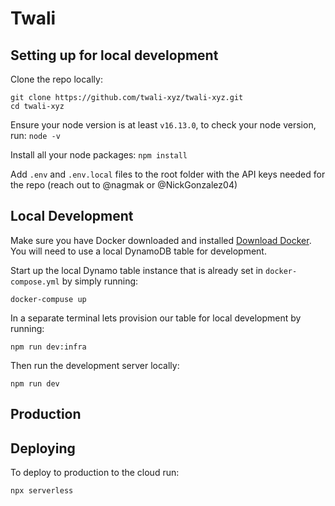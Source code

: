 # **Twali** &nbsp;  

## **Setting up for local development** &nbsp;  

Clone the repo locally: &nbsp;  

```
git clone https://github.com/twali-xyz/twali-xyz.git
cd twali-xyz
```

Ensure your node version is at least `v16.13.0`, to check your node version, run: `node -v` &nbsp;   

Install all your node packages: `npm install` &nbsp;  

Add `.env` and `.env.local` files to the root folder with the API keys needed for the repo (reach out to @nagmak or @NickGonzalez04) &nbsp;  

## **Local Development** &nbsp; 

Make sure you have Docker downloaded and installed [Download Docker](https://www.docker.com/products/docker-desktop). You will need to use a local DynamoDB table for development.

Start up the local Dynamo table instance that is already set in `docker-compose.yml` by simply running: &nbsp;  
```
docker-compuse up
```
In a separate terminal lets provision our table for local development by running: &nbsp;  
```
npm run dev:infra
```
Then run the development server locally: &nbsp;  
```
npm run dev
```
## **Production** &nbsp;

## ****Deploying**** &nbsp;

To deploy to production to the cloud run:
```
npx serverless
```
